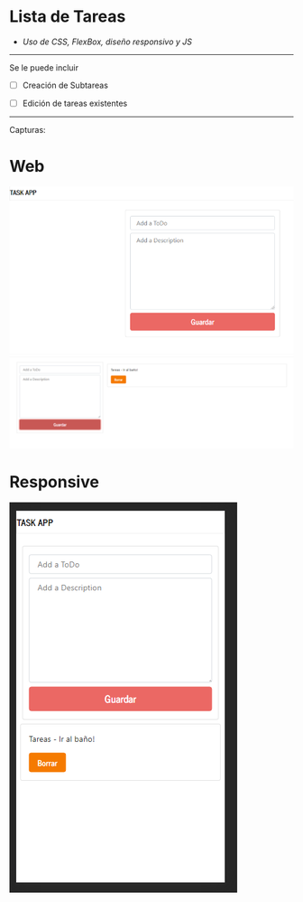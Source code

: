 # Lista de Tareas
* *Uso de CSS, FlexBox, diseño responsivo y JS*
* * * 

Se le puede incluir

- [ ] Creación de Subtareas

- [ ] Edición de tareas existentes

* * * 
Capturas:

# Web
![](img/1.png)
![](img/2.png)

# Responsive

![](img/3.png)
